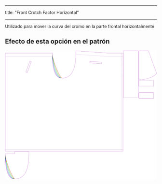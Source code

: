 - - -
title: "Front Crotch Factor Horizontal"
- - -

Utilizado para mover la curva del cromo en la parte frontal horizontalmente

## Efecto de esta opción en el patrón

![Esta imagen muestra el efecto de esta opción superponiendo varias variantes que tienen un valor diferente para esta opción](waralee_crotchfactorfronthor_sample.svg "Efecto de esta opción en el patrón")
